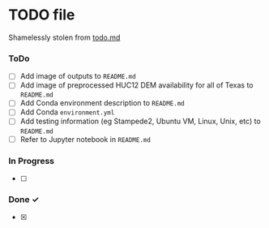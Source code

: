 # TODO file
Shamelessly stolen from [todo.md](https://raw.githubusercontent.com/todomd/todo.md/master/TODO.md)

### ToDo

- [ ] Add image of outputs to `README.md`
- [ ] Add image of preprocessed HUC12 DEM availability for all of Texas to `README.md`
- [ ] Add Conda environment description to `README.md`
- [ ] Add Conda `environment.yml`
- [ ] Add testing information (eg Stampede2, Ubuntu VM, Linux, Unix, etc) to `README.md`
- [ ] Refer to Jupyter notebook in `README.md`

### In Progress

- [ ] 

### Done ✓

- [x]   

